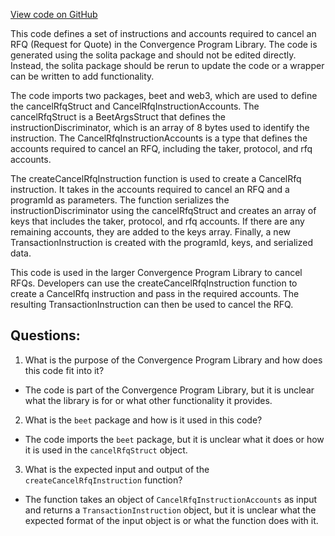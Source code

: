 [View code on GitHub](https://github.com/convergence-rfq/convergence-program-library/rfq/js/generated/instructions/cancelRfq.ts)

This code defines a set of instructions and accounts required to cancel an RFQ (Request for Quote) in the Convergence Program Library. The code is generated using the solita package and should not be edited directly. Instead, the solita package should be rerun to update the code or a wrapper can be written to add functionality.

The code imports two packages, beet and web3, which are used to define the cancelRfqStruct and CancelRfqInstructionAccounts. The cancelRfqStruct is a BeetArgsStruct that defines the instructionDiscriminator, which is an array of 8 bytes used to identify the instruction. The CancelRfqInstructionAccounts is a type that defines the accounts required to cancel an RFQ, including the taker, protocol, and rfq accounts.

The createCancelRfqInstruction function is used to create a CancelRfq instruction. It takes in the accounts required to cancel an RFQ and a programId as parameters. The function serializes the instructionDiscriminator using the cancelRfqStruct and creates an array of keys that includes the taker, protocol, and rfq accounts. If there are any remaining accounts, they are added to the keys array. Finally, a new TransactionInstruction is created with the programId, keys, and serialized data.

This code is used in the larger Convergence Program Library to cancel RFQs. Developers can use the createCancelRfqInstruction function to create a CancelRfq instruction and pass in the required accounts. The resulting TransactionInstruction can then be used to cancel the RFQ.
## Questions: 
 1. What is the purpose of the Convergence Program Library and how does this code fit into it?
- The code is part of the Convergence Program Library, but it is unclear what the library is for or what other functionality it provides.

2. What is the `beet` package and how is it used in this code?
- The code imports the `beet` package, but it is unclear what it does or how it is used in the `cancelRfqStruct` object.

3. What is the expected input and output of the `createCancelRfqInstruction` function?
- The function takes an object of `CancelRfqInstructionAccounts` as input and returns a `TransactionInstruction` object, but it is unclear what the expected format of the input object is or what the function does with it.